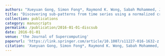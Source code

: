 ```yaml
---
authors: "Xueyuan Gong, Simon Fong*, Raymond K. Wong, Sabah Mohammed, Jinan Fiaidhi, and Athanasios V. Vasilakos"
title: "Discovering sub-patterns from time series using a normalized cross-match algorithm"
collection: publications
category: manuscripts
permalink: /publication/2016-01-01-discsub
date: 2016-01-01
venue: 'the Journal of Supercomputing'
paperurl: 'https://link.springer.com/article/10.1007/s11227-016-1632-z'
citation: 'Xueyuan Gong, Simon Fong*, Raymond K. Wong, Sabah Mohammed, Jinan Fiaidhi, and Athanasios V. Vasilakos, &quot;Discovering sub-patterns from time series using a normalized cross-match algorithm,&quot; the Journal of Supercomputing, 2016, 72: 3850-3867.'
---
```

